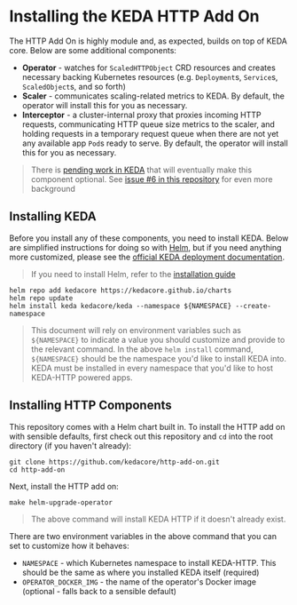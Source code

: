 # Installing the KEDA HTTP Add On

The HTTP Add On is highly module and, as expected, builds on top of KEDA core. Below are some additional components:

- **Operator** - watches for `ScaledHTTPObject` CRD resources and creates necessary backing Kubernetes resources (e.g. `Deployment`s, `Service`s, `ScaledObject`s, and so forth)
- **Scaler** - communicates scaling-related metrics to KEDA. By default, the operator will install this for you as necessary.
- **Interceptor** - a cluster-internal proxy that proxies incoming HTTP requests, communicating HTTP queue size metrics to the scaler, and holding requests in a temporary request queue when there are not yet any available app `Pod`s ready to serve. By default, the operator will install this for you as necessary.

>There is [pending work in KEDA](https://github.com/kedacore/keda/issues/615) that will eventually make this component optional. See [issue #6 in this repository](https://github.com/kedacore/http-add-on/issues/6) for even more background

## Installing KEDA

Before you install any of these components, you need to install KEDA. Below are simplified instructions for doing so with [Helm](https://helm.sh), but if you need anything more customized, please see the [official KEDA deployment documentation](https://keda.sh/docs/2.0/deploy/).

>If you need to install Helm, refer to the [installation guide](https://helm.sh/docs/intro/install/)

```shell
helm repo add kedacore https://kedacore.github.io/charts
helm repo update
helm install keda kedacore/keda --namespace ${NAMESPACE} --create-namespace
```

>This document will rely on environment variables such as `${NAMESPACE}` to indicate a value you should customize and provide to the relevant command. In the above `helm install` command, `${NAMESPACE}` should be the namespace you'd like to install KEDA into. KEDA must be installed in every namespace that you'd like to host KEDA-HTTP powered apps.

## Installing HTTP Components

This repository comes with a Helm chart built in. To install the HTTP add on with sensible defaults, first check out this repository and `cd` into the root directory (if you haven't already):

```shell
git clone https://github.com/kedacore/http-add-on.git
cd http-add-on
```

Next, install the HTTP add on:

```shell
make helm-upgrade-operator
```

>The above command will install KEDA HTTP if it doesn't already exist.

There are two environment variables in the above command that you can set to customize how it behaves:

- `NAMESPACE` - which Kubernetes namespace to install KEDA-HTTP. This should be the same as where you installed KEDA itself (required)
- `OPERATOR_DOCKER_IMG` - the name of the operator's Docker image (optional - falls back to a sensible default)